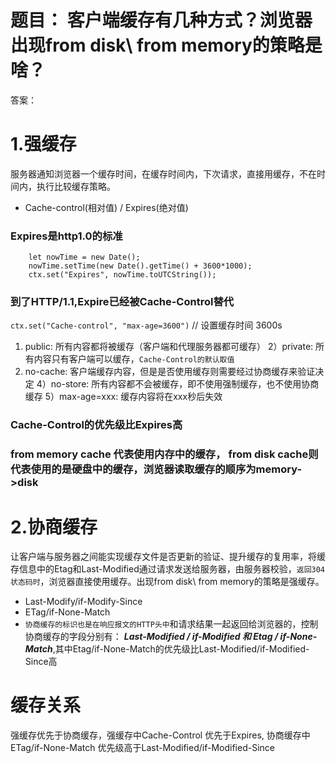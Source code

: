 # 题目： 客户端缓存有几种方式？浏览器出现from disk\ from memory的策略是啥？
答案：
# 1.强缓存
服务器通知浏览器一个缓存时间，在缓存时间内，下次请求，直接用缓存，不在时间内，执行比较缓存策略。
* Cache-control(相对值) / Expires(绝对值)
### Expires是http1.0的标准
```
    let nowTime = new Date();
    nowTime.setTime(new Date().getTime() + 3600*1000);
    ctx.set("Expires", nowTime.toUTCString());
```
### 到了HTTP/1.1,Expire已经被Cache-Control替代
`ctx.set("Cache-control", "max-age=3600")` // 设置缓存时间 3600s
1) public: 所有内容都将被缓存（客户端和代理服务器都可缓存）
2）private: 所有内容只有客户端可以缓存，`Cache-Control的默认取值`
3) no-cache: 客户端缓存内容，但是是否使用缓存则需要经过协商缓存来验证决定
4）no-store: 所有内容都不会被缓存，即不使用强制缓存，也不使用协商缓存
5）max-age=xxx: 缓存内容将在xxx秒后失效

### Cache-Control的优先级比Expires高
### from memory cache 代表使用内存中的缓存， from disk cache则代表使用的是硬盘中的缓存，浏览器读取缓存的顺序为memory->disk

# 2.协商缓存
让客户端与服务器之间能实现缓存文件是否更新的验证、提升缓存的复用率，将缓存信息中的Etag和Last-Modified通过请求发送给服务器，由服务器校验，`返回304状态码时`，浏览器直接使用缓存。出现from disk\ from memory的策略是强缓存。
  * Last-Modify/if-Modify-Since
  * ETag/if-None-Match
  * `协商缓存的标识也是在响应报文的HTTP头中`和请求结果一起返回给浏览器的，控制协商缓存的字段分别有：
  ***Last-Modified / if-Modified 和 Etag / if-None-Match***,其中Etag/if-None-Match的优先级比Last-Modified/if-Modified-Since高

# 缓存关系
  强缓存优先于协商缓存，强缓存中Cache-Control 优先于Expires, 协商缓存中ETag/if-None-Match 优先级高于Last-Modified/if-Modified-Since

